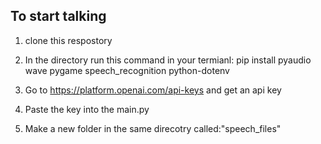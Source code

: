 ## To start talking

1. clone this respostory

2. In the directory run this command in your termianl: pip install pyaudio wave pygame speech_recognition python-dotenv

3. Go to https://platform.openai.com/api-keys and get an api key

4. Paste the key into the main.py

5. Make a new folder in the same direcotry called:"speech_files"

